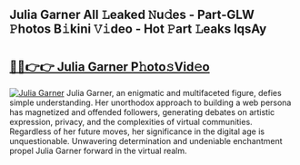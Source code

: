 ## Julia Garner All 𝙻eaked 𝙽u𝚍es - Part-GLW 𝙿hotos B𝚒kini 𝚅𝚒deo - Hot 𝙿art 𝙻eaks lqsAy

# <h2><a href="http://ld58lg4.urlbe.top/?page=Julia+Garner">🔗🔗👉👉 Julia Garner P𝚑oto𝚜Vid𝚎o</a></h2>

[![Julia Garner](https://i.imgur.com/eBuTRDB.gif)](http://ld58lg4.urlbe.top/?page=Julia+Garner)
Julia Garner, an enigmatic and multifaceted figure, defies simple understanding. Her unorthodox approach to building a web persona has magnetized and offended followers, generating debates on artistic expression, privacy, and the complexities of virtual communities. Regardless of her future moves, her significance in the digital age is unquestionable. Unwavering determination and undeniable enchantment propel Julia Garner forward in the virtual realm.
